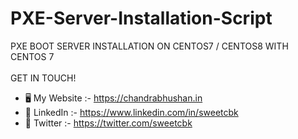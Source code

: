 # PXE-Server-Installation-Script
PXE BOOT SERVER INSTALLATION ON CENTOS7 / CENTOS8 WITH CENTOS 7<br>
<br>
GET IN TOUCH!
<br>
- 🖥️ My Website  :- https://chandrabhushan.in
-  🤖 LinkedIn   :- https://www.linkedin.com/in/sweetcbk
-  🤖 Twitter    :- https://twitter.com/sweetcbk
